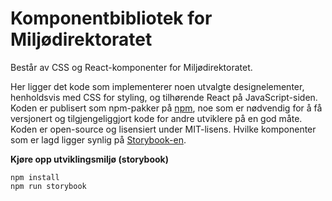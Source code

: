 # Komponentbibliotek for Miljødirektoratet

Består av CSS og React-komponenter for Miljødirektoratet.

Her ligger det kode som implementerer noen utvalgte designelementer, henholdsvis med CSS for styling, og tilhørende React på JavaScript-siden. Koden er publisert som npm-pakker på [npm](https://www.npmjs.com/org/miljodirektoratet), noe som er nødvendig for å få versjonert og tilgjengeliggjort kode for andre utviklere på en god måte. Koden er open-source og lisensiert under MIT-lisens. 
Hvilke komponenter som er lagd ligger synlig på [Storybook-en](https://miljodir.github.io/md-components).

**Kjøre opp utviklingsmiljø (storybook)**

```
npm install
npm run storybook
```
